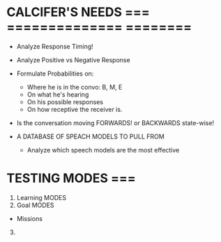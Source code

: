 CALCIFER'S NEEDS === ============== ========
===========================================

- Analyze Response Timing!
- Analyze Positive vs Negative Response
- Formulate Probabilities on:
    - Where he is in the convo: B, M, E
    - On what he's hearing
    - On his possible responses
    - On how receptive the receiver is.
- Is the conversation moving FORWARDS! or BACKWARDS state-wise!

- A DATABASE OF SPEACH MODELS TO PULL FROM
  - Analyze which speech models are the most effective


TESTING MODES ===
=================
1. Learning MODES
2. Goal MODES
  - Missions
3.
